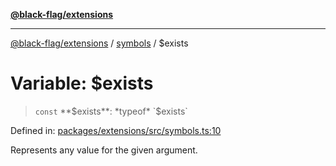 [**@black-flag/extensions**](../../README.md)

***

[@black-flag/extensions](../../README.md) / [symbols](../README.md) / $exists

# Variable: $exists

> `const` **$exists**: *typeof* `$exists`

Defined in: [packages/extensions/src/symbols.ts:10](https://github.com/Xunnamius/black-flag/blob/55cfbcd0072708351b7f32c809d598866a5f7476/packages/extensions/src/symbols.ts#L10)

Represents any value for the given argument.

